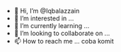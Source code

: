 - 👋 Hi, I’m @Iqbalazzain
- 👀 I’m interested in ...
- 🌱 I’m currently learning ...
- 💞️ I’m looking to collaborate on ...
- 📫 How to reach me ...
coba komit
<!---
Iqbalazzain/Iqbalazzain is a ✨ special ✨ repository because its `README.md` (this file) appears on your GitHub profile.
You can click the Preview link to take a look at your changes.
--->
